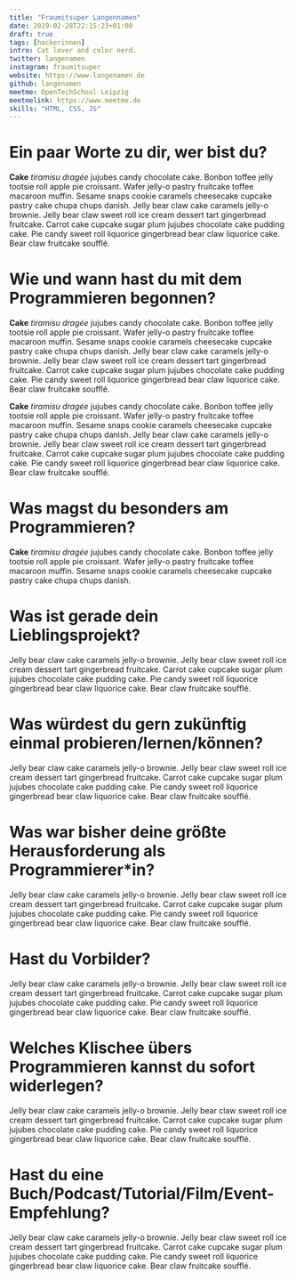 ```yaml
---
title: "Fraumitsuper Langennamen"
date: 2019-02-28T22:15:23+01:00
draft: true
tags: [hackerinnen]
intro: Cat lover and color nerd.
twitter: langenamen
instagram: fraumitsuper
website: https://www.langenamen.de
github: langenamen
meetme: OpenTechSchool Leipzig
meetmelink: https://www.meetme.de
skills: "HTML, CSS, JS"
---
```


# Ein paar Worte zu dir, wer bist du?

**Cake** _tiramisu dragée_ jujubes candy chocolate cake. Bonbon toffee jelly tootsie roll apple pie croissant. Wafer jelly-o pastry fruitcake toffee macaroon muffin. Sesame snaps cookie caramels cheesecake cupcake pastry cake chupa chups danish. Jelly bear claw cake caramels jelly-o brownie. Jelly bear claw sweet roll ice cream dessert tart gingerbread fruitcake. Carrot cake cupcake sugar plum jujubes chocolate cake pudding cake. Pie candy sweet roll liquorice gingerbread bear claw liquorice cake. Bear claw fruitcake soufflé.

# Wie und wann hast du mit dem Programmieren begonnen?

**Cake** _tiramisu dragée_ jujubes candy chocolate cake. Bonbon toffee jelly tootsie roll apple pie croissant. Wafer jelly-o pastry fruitcake toffee macaroon muffin. Sesame snaps cookie caramels cheesecake cupcake pastry cake chupa chups danish. Jelly bear claw cake caramels jelly-o brownie. Jelly bear claw sweet roll ice cream dessert tart gingerbread fruitcake. Carrot cake cupcake sugar plum jujubes chocolate cake pudding cake. Pie candy sweet roll liquorice gingerbread bear claw liquorice cake. Bear claw fruitcake soufflé.

**Cake** _tiramisu dragée_ jujubes candy chocolate cake. Bonbon toffee jelly tootsie roll apple pie croissant. Wafer jelly-o pastry fruitcake toffee macaroon muffin. Sesame snaps cookie caramels cheesecake cupcake pastry cake chupa chups danish. Jelly bear claw cake caramels jelly-o brownie. Jelly bear claw sweet roll ice cream dessert tart gingerbread fruitcake. Carrot cake cupcake sugar plum jujubes chocolate cake pudding cake. Pie candy sweet roll liquorice gingerbread bear claw liquorice cake. Bear claw fruitcake soufflé.

# Was magst du besonders am Programmieren?

**Cake** _tiramisu dragée_ jujubes candy chocolate cake. Bonbon toffee jelly tootsie roll apple pie croissant. Wafer jelly-o pastry fruitcake toffee macaroon muffin. Sesame snaps cookie caramels cheesecake cupcake pastry cake chupa chups danish.

# Was ist gerade dein Lieblingsprojekt?

Jelly bear claw cake caramels jelly-o brownie. Jelly bear claw sweet roll ice cream dessert tart gingerbread fruitcake. Carrot cake cupcake sugar plum jujubes chocolate cake pudding cake. Pie candy sweet roll liquorice gingerbread bear claw liquorice cake. Bear claw fruitcake soufflé.

# Was würdest du gern zukünftig einmal probieren/lernen/können?

Jelly bear claw cake caramels jelly-o brownie. Jelly bear claw sweet roll ice cream dessert tart gingerbread fruitcake. Carrot cake cupcake sugar plum jujubes chocolate cake pudding cake. Pie candy sweet roll liquorice gingerbread bear claw liquorice cake. Bear claw fruitcake soufflé.

# Was war bisher deine größte Herausforderung als Programmierer\*in?

Jelly bear claw cake caramels jelly-o brownie. Jelly bear claw sweet roll ice cream dessert tart gingerbread fruitcake. Carrot cake cupcake sugar plum jujubes chocolate cake pudding cake. Pie candy sweet roll liquorice gingerbread bear claw liquorice cake. Bear claw fruitcake soufflé.

# Hast du Vorbilder?

Jelly bear claw cake caramels jelly-o brownie. Jelly bear claw sweet roll ice cream dessert tart gingerbread fruitcake. Carrot cake cupcake sugar plum jujubes chocolate cake pudding cake. Pie candy sweet roll liquorice gingerbread bear claw liquorice cake. Bear claw fruitcake soufflé.

# Welches Klischee übers Programmieren kannst du sofort widerlegen?

Jelly bear claw cake caramels jelly-o brownie. Jelly bear claw sweet roll ice cream dessert tart gingerbread fruitcake. Carrot cake cupcake sugar plum jujubes chocolate cake pudding cake. Pie candy sweet roll liquorice gingerbread bear claw liquorice cake. Bear claw fruitcake soufflé.

# Hast du eine Buch/Podcast/Tutorial/Film/Event-Empfehlung?

Jelly bear claw cake caramels jelly-o brownie. Jelly bear claw sweet roll ice cream dessert tart gingerbread fruitcake. Carrot cake cupcake sugar plum jujubes chocolate cake pudding cake. Pie candy sweet roll liquorice gingerbread bear claw liquorice cake. Bear claw fruitcake soufflé.
